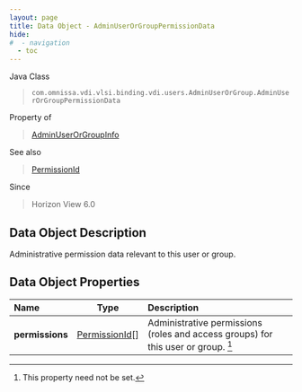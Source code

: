 ```yaml
---
layout: page
title: Data Object - AdminUserOrGroupPermissionData
hide:
#  - navigation
  - toc
---
```






Java Class
> `com.omnissa.vdi.vlsi.binding.vdi.users.AdminUserOrGroup.AdminUserOrGroupPermissionData`

Property of
> [AdminUserOrGroupInfo](vdi.users.AdminUserOrGroup.AdminUserOrGroupInfo.md#field_detail)

See also
> [PermissionId](vdi.entity.PermissionId.md)

Since
> Horizon View 6.0


## Data Object Description

Administrative permission data relevant to this user or group.

## Data Object Properties

 Name | Type | Description
:---|:---:|:---
**permissions**| [PermissionId[]](vdi.entity.PermissionId.md)|  Administrative permissions (roles and access groups) for this user or group. [^1]


 


[^1]: This property need not be set.